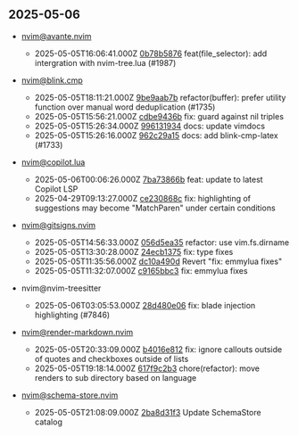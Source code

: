 ## 2025-05-06

* nvim@avante.nvim
  - 2025-05-05T16:06:41.000Z [0b78b5876](https://github.com/yetone/avante.nvim/commit/0b78b58760a5fd257797936e74e0bf5ddb445de1) feat(file_selector): add intergration with nvim-tree.lua (#1987)

* nvim@blink.cmp
  - 2025-05-05T18:11:21.000Z [9be9aab7b](https://github.com/Saghen/blink.cmp/commit/9be9aab7bc88782cbdc4fc46650971d36cf8c1de) refactor(buffer): prefer utility function over manual word deduplication (#1735)
  - 2025-05-05T15:56:21.000Z [cdbe9436b](https://github.com/Saghen/blink.cmp/commit/cdbe9436b29788edcecb309a340e905b6b4bbbcb) fix: guard against nil triples
  - 2025-05-05T15:26:34.000Z [996131934](https://github.com/Saghen/blink.cmp/commit/996131934ea79b467be06ccaba4441fd4bc7a9f8) docs: update vimdocs
  - 2025-05-05T15:26:16.000Z [962c29a15](https://github.com/Saghen/blink.cmp/commit/962c29a15fe61c1a3a65cf2c30ab2b36ded78cf8) docs: add blink-cmp-latex (#1733)

* nvim@copilot.lua
  - 2025-05-06T00:06:26.000Z [7ba73866b](https://github.com/zbirenbaum/copilot.lua/commit/7ba73866b9b3c696f80579c470c6eec374d3acec) feat: update to latest Copilot LSP
  - 2025-04-29T09:13:27.000Z [ce230868c](https://github.com/zbirenbaum/copilot.lua/commit/ce230868c1b453882d1147ceeede5dee1cafc89d) fix: highlighting of suggestions may become "MatchParen" under certain conditions

* nvim@gitsigns.nvim
  - 2025-05-05T14:56:33.000Z [056d5ea35](https://github.com/lewis6991/gitsigns.nvim/commit/056d5ea359efe35c4e25e2ebcc255117ac86500d) refactor: use vim.fs.dirname
  - 2025-05-05T13:30:28.000Z [24ecb1375](https://github.com/lewis6991/gitsigns.nvim/commit/24ecb1375789bd3dec196f13d03163c0f0a68c47) fix: type fixes
  - 2025-05-05T11:35:56.000Z [dc10a490d](https://github.com/lewis6991/gitsigns.nvim/commit/dc10a490d056f5593b01c17bb172599ba244d65c) Revert "fix: emmylua fixes"
  - 2025-05-05T11:32:07.000Z [c9165bbc3](https://github.com/lewis6991/gitsigns.nvim/commit/c9165bbc3266d14d557397baf42f4a2389acbe3d) fix: emmylua fixes

* nvim@nvim-treesitter
  - 2025-05-06T03:05:53.000Z [28d480e06](https://github.com/nvim-treesitter/nvim-treesitter/commit/28d480e0624b259095e56f353ec911f9f2a0f404) fix: blade injection highlighting (#7846)

* nvim@render-markdown.nvim
  - 2025-05-05T20:33:09.000Z [b4016e812](https://github.com/MeanderingProgrammer/render-markdown.nvim/commit/b4016e812c9a18784d8c1c6b4f0b2858a4cf502d) fix: ignore callouts outside of quotes and checkboxes outside of lists
  - 2025-05-05T19:18:14.000Z [617f9c2b3](https://github.com/MeanderingProgrammer/render-markdown.nvim/commit/617f9c2b3585f98bac9fc21cf1e5103f7374a97b) chore(refactor): move renders to sub directory based on language

* nvim@schema-store.nvim
  - 2025-05-05T21:08:09.000Z [2ba8d31f3](https://github.com/b0o/SchemaStore.nvim/commit/2ba8d31f3dd7e7bce65edb71efa381a9279d79de) Update SchemaStore catalog